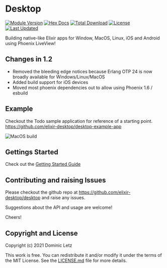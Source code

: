 # Desktop

[![Module Version](https://img.shields.io/hexpm/v/desktop.svg)](https://hex.pm/packages/desktop)
[![Hex Docs](https://img.shields.io/badge/hex-docs-lightgreen.svg)](https://hexdocs.pm/desktop/)
[![Total Download](https://img.shields.io/hexpm/dt/desktop.svg)](https://hex.pm/packages/desktop)
[![License](https://img.shields.io/hexpm/l/desktop.svg)](https://github.com/elixir-desktop/desktop/blob/master/LICENSE.md)
[![Last Updated](https://img.shields.io/github/last-commit/elixir-desktop/desktop.svg)](https://github.com/elixir-desktop/desktop/commits/master)


Building native-like Elixir apps for Window, MacOS, Linux, iOS and Android using Phoenix LiveView!

## Changes in 1.2

- Removed the bleeding edge notices because Erlang OTP 24 is now broadly available for Windows/Linux/MacOS
- Added build support for iOS devices
- Moved most phoenix dependencies out to allow using Phoenix 1.6 / esbuild

## Example

Checkout the Todo sample application for reference of a starting point. https://github.com/elixir-desktop/desktop-example-app

![MacOS build](https://raw.githubusercontent.com/elixir-desktop/desktop-example-app/main/nodeploy/macos_todo.png "MacOS build")

## Gettings Started

Check out the [Getting Started Guide](./guides/getting_started.md)

## Contributing and raising Issues

Please checkout the github repo at https://github.com/elixir-desktop/desktop and raise any issues.

Suggestions about the API and usage are welcome!

Cheers!

## Copyright and License

Copyright (c) 2021 Dominic Letz

This work is free. You can redistribute it and/or modify it under the terms of the MIT License. See the [LICENSE.md](./LICENSE.md) file for more details.
